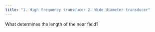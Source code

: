 ```yaml
---
title: "1. High frequency transducer 2. Wide diameter transducer"
---
```

What determines the length of the near field?

